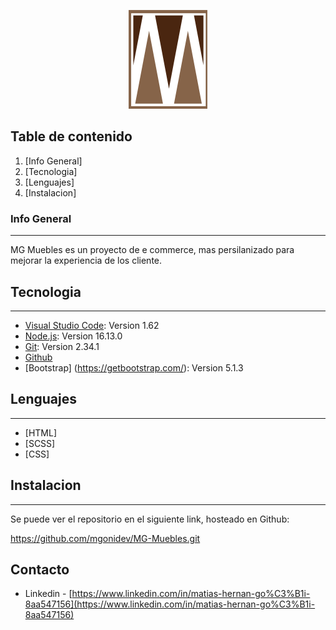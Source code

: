 <p align="center">
  <img src="imagenes/Logotipo.png" alt="Logo" /></a>
</p>

## Table de contenido
1. [Info General]
2. [Tecnologia]
3. [Lenguajes]
4. [Instalacion]


### Info General
***
MG Muebles es un proyecto de e commerce, mas persilanizado para mejorar la experiencia de los cliente.


## Tecnologia
***
* [Visual Studio Code](https://code.visualstudio.com/): Version 1.62 
* [Node.js](https://nodejs.org/es/): Version 16.13.0
* [Git](https://git-scm.com/): Version 2.34.1
* [Github](https://github.com/)
* [Bootstrap] (https://getbootstrap.com/): Version 5.1.3

## Lenguajes
***
* [HTML]
* [SCSS]
* [CSS]

## Instalacion
***
Se puede ver el repositorio en el siguiente link, hosteado en Github:

https://github.com/mgonidev/MG-Muebles.git

## Contacto

- Linkedin - [https://www.linkedin.com/in/matias-hernan-go%C3%B1i-8aa547156](https://www.linkedin.com/in/matias-hernan-go%C3%B1i-8aa547156)

